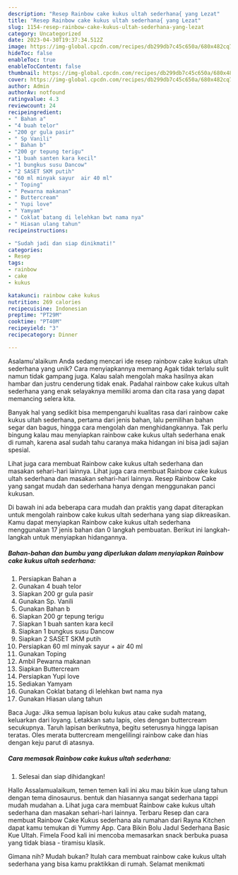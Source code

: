 ```yaml
---
description: "Resep Rainbow cake kukus ultah sederhana{ yang Lezat"
title: "Resep Rainbow cake kukus ultah sederhana{ yang Lezat"
slug: 1154-resep-rainbow-cake-kukus-ultah-sederhana-yang-lezat
category: Uncategorized
date: 2023-04-30T19:37:34.512Z
image: https://img-global.cpcdn.com/recipes/db299db7c45c650a/680x482cq70/rainbow-cake-kukus-ultah-sederhana-foto-resep-utama.jpg
hideToc: false
enableToc: true
enableTocContent: false
thumbnail: https://img-global.cpcdn.com/recipes/db299db7c45c650a/680x482cq70/rainbow-cake-kukus-ultah-sederhana-foto-resep-utama.jpg
cover: https://img-global.cpcdn.com/recipes/db299db7c45c650a/680x482cq70/rainbow-cake-kukus-ultah-sederhana-foto-resep-utama.jpg
author: Admin
authorAv: notfound
ratingvalue: 4.3
reviewcount: 24
recipeingredient:
- " Bahan a"
- "4 buah telor"
- "200 gr gula pasir"
- " Sp Vanili"
- " Bahan b"
- "200 gr tepung terigu"
- "1 buah santen kara kecil"
- "1 bungkus susu Dancow"
- "2 SASET SKM putih"
- "60 ml minyak sayur  air 40 ml"
- " Toping"
- " Pewarna makanan"
- " Buttercream"
- " Yupi love"
- " Yamyam"
- " Coklat batang di lelehkan bwt nama nya"
- " Hiasan ulang tahun"
recipeinstructions:

- "Sudah jadi dan siap dinikmati!"
categories:
- Resep
tags:
- rainbow
- cake
- kukus

katakunci: rainbow cake kukus 
nutrition: 269 calories
recipecuisine: Indonesian
preptime: "PT29M"
cooktime: "PT40M"
recipeyield: "3"
recipecategory: Dinner

---
```



Asalamu'alaikum Anda sedang mencari ide resep rainbow cake kukus ultah sederhana yang unik? Cara menyiapkannya memang Agak tidak terlalu sulit namun tidak gampang juga. Kalau salah mengolah maka hasilnya akan hambar dan justru cenderung tidak enak. Padahal rainbow cake kukus ultah sederhana yang enak selayaknya memiliki aroma dan cita rasa yang dapat memancing selera kita.


Banyak hal yang sedikit bisa mempengaruhi kualitas rasa dari rainbow cake kukus ultah sederhana, pertama dari jenis bahan, lalu pemilihan bahan segar dan bagus, hingga cara mengolah dan menghidangkannya. Tak perlu bingung kalau mau menyiapkan rainbow cake kukus ultah sederhana enak di rumah, karena asal sudah tahu caranya maka hidangan ini bisa jadi sajian spesial.

Lihat juga cara membuat Rainbow cake kukus ultah sederhana dan masakan sehari-hari lainnya. Lihat juga cara membuat Rainbow cake kukus ultah sederhana dan masakan sehari-hari lainnya. Resep Rainbow Cake yang sangat mudah dan sederhana hanya dengan menggunakan panci kukusan.


Di bawah ini ada beberapa cara mudah dan praktis yang dapat diterapkan untuk mengolah rainbow cake kukus ultah sederhana yang siap dikreasikan. Kamu dapat menyiapkan Rainbow cake kukus ultah sederhana menggunakan 17 jenis bahan dan 0 langkah pembuatan. Berikut ini langkah-langkah untuk menyiapkan hidangannya.

<!--inarticleads1-->

##### Bahan-bahan dan bumbu yang diperlukan dalam menyiapkan Rainbow cake kukus ultah sederhana:

1. Persiapkan  Bahan a
1. Gunakan 4 buah telor
1. Siapkan 200 gr gula pasir
1. Gunakan  Sp. Vanili
1. Gunakan  Bahan b
1. Siapkan 200 gr tepung terigu
1. Siapkan 1 buah santen kara kecil
1. Siapkan 1 bungkus susu Dancow
1. Siapkan 2 SASET SKM putih
1. Persiapkan 60 ml minyak sayur + air 40 ml
1. Gunakan  Toping
1. Ambil  Pewarna makanan
1. Siapkan  Buttercream
1. Persiapkan  Yupi love
1. Sediakan  Yamyam
1. Gunakan  Coklat batang di lelehkan bwt nama nya
1. Gunakan  Hiasan ulang tahun


Baca Juga: Jika semua lapisan bolu kukus atau cake sudah matang, keluarkan dari loyang. Letakkan satu lapis, oles dengan buttercream secukupnya. Taruh lapisan berikutnya, begitu seterusnya hingga lapisan teratas. Oles merata buttercream mengelilingi rainbow cake dan hias dengan keju parut di atasnya. 

<!--inarticleads2-->

##### Cara memasak Rainbow cake kukus ultah sederhana:


1. Selesai dan siap dihidangkan!

Hallo Assalamualaikum, temen temen kali ini aku mau bikin kue ulang tahun dengan tema dinosaurus. bentuk dan hiasannya sangat sederhana tappi mudah mudahan a. Lihat juga cara membuat Rainbow cake kukus ultah sederhana dan masakan sehari-hari lainnya. Terbaru Resep dan cara membuat Rainbow Cake Kukus sederhana ala rumahan dari Rayna Kitchen dapat kamu temukan di Yummy App. Cara Bikin Bolu Jadul Sederhana Basic Kue Ultah. Fimela Food kali ini mencoba memasarkan snack berbuka puasa yang tidak biasa - tiramisu klasik. 

Gimana nih? Mudah bukan? Itulah cara membuat rainbow cake kukus ultah sederhana yang bisa kamu praktikkan di rumah. Selamat menikmati
